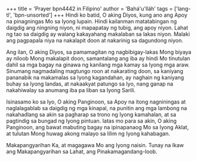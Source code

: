 +++
title = 'Prayer bpn4442 in Filipino'
author = 'Bahá'u'lláh'
tags = ['lang-tl', 'bpn-unsorted']
+++
Hindi ko batid, O aking Diyos, kung ano ang Apoy na pinagningas Mo sa Iyong lupain. Hindi kailanman matatabingan ng daigdig ang ningning niyon, ni mapapatay ng tubig, ang apoy niyon. Lahat ng tao sa daigdig ay walang kakayahang makalaban sa lakas niyon. Malaki ang pagpapala niya na nakalapit doon at nakarinig sa dagundong niyon.

Ang ilan, O aking Diyos, sa pamamagitan ng nagbibigay-lakas Mong biyaya ay niloob Mong makalapit doon, samantalang ang iba ay hindi Mo tinutulan dahil sa mga bagay na ginawa ng kanilang mga kamay sa Iyong mga araw. Sinumang nagmadaling magtungo roon at nakarating doon, sa kaniyang pananabik na makamalas sa Iyong kagandahan, ay naghain ng kaniyang buhay sa Iyong landas, at nakaakyat patungo sa Iyo, nang ganap na nakahiwalay sa anumang iba pa liban sa Iyong Sarili.

Isinasamo ko sa Iyo, O aking Panginoon, sa Apoy na itong nagniningas at naglalagablab sa daigdig ng mga kinapal, na punitin ang mga lambong na nakahadlang sa akin sa pagharap sa trono ng Iyong kamahalan, at sa pagtindig sa bungad ng Iyong pintuan. Iatas mo para sa akin, O aking Panginoon, ang bawat mabuting bagay na ipinapanaog Mo sa Iyong Aklat, at tulutan Mong huwag akong malayo sa lilim ng Iyong kahabagan. 

Makapangyarihan Ka, at magagawa Mo ang Iyong naisin. Tunay na Ikaw ang Makapangyarihan sa Lahat, ang Pinakamagandang-loob.
